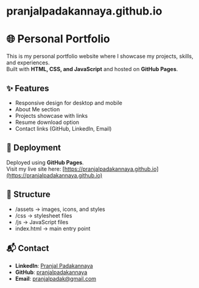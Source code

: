 # pranjalpadakannaya.github.io

# 🌐 Personal Portfolio

This is my personal portfolio website where I showcase my projects, skills, and experiences.  
Built with **HTML, CSS, and JavaScript** and hosted on **GitHub Pages**.

## ✨ Features
- Responsive design for desktop and mobile
- About Me section
- Projects showcase with links
- Resume download option
- Contact links (GitHub, LinkedIn, Email)

## 🚀 Deployment
Deployed using **GitHub Pages**.  
Visit my live site here: [https://pranjalpadakannaya.github.io](https://pranjalpadakannaya.github.io)

## 📂 Structure
- /assets -> images, icons, and styles
- /css -> stylesheet files
- /js -> JavaScript files
- index.html -> main entry point

## 📬 Contact
- **LinkedIn**: [Pranjal Padakannaya](https://www.linkedin.com/in/pranjal-padakannaya/)
- **GitHub**: [pranjalpadakannaya](https://github.com/pranjalpadakannaya)
- **Email**: pranjalpadak@gmail.com
